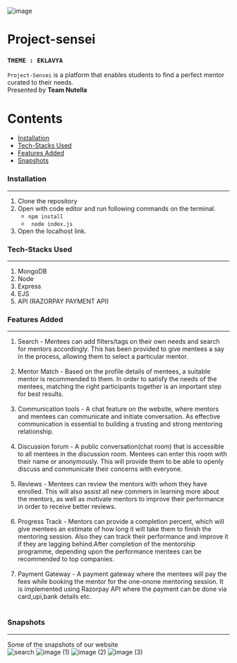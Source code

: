 ![image](https://user-images.githubusercontent.com/64356997/144702352-1ddfbcf7-ddcc-4d4d-802a-35618d7102bf.png)
# Project-sensei
### `THEME : EKLAVYA`

`Project-Sensei` is a platform that enables students to find a perfect mentor curated to their needs. <br/>
Presented by <b>Team Nutella</b>


Contents
========

 * [Installation](#installation)
 * [Tech-Stacks Used](#Tech-Stacks-Used)
 * [Features Added](#Features-Added)
 * [Snapshots](#Snapshots)


### Installation
---

1. Clone the repository
2. Open with code editor and run following commands on the terminal.
    + ` npm install `
    + ` node index.js`
3. Open the localhost link.


### Tech-Stacks Used
---
<ol>
<li> MongoDB
<li>Node
<br/>
<li>Express
<br/>
<li>EJS
<br/>
<li>API (RAZORPAY PAYMENT API)
<br/>
</ol>

### Features Added
---
<ol>
<li>Search - Mentees can add filters/tags on their own needs
and search for mentors accordingly. This has been
provided to give mentees a say in the process,
allowing them to select a particular mentor.</li></br>
<li>Mentor Match - Based on the profile details of mentees, a suitable
mentor is recommended to them.
In order to satisfy the needs of the mentees,
matching the right participants together is an
important step for best results.</li></br>
<li>Communication tools - A chat feature on the website, where mentors and
mentees can communicate and initiate conversation.
As effective communication is essential to building a
trusting and strong mentoring relationship.</li></br>
<li>Discussion forum - A public conversation(chat room) that is accessible to all
mentees in the discussion room. Mentees can enter this room
with their name or anonymously. This will provide them to be
able to openly discuss and communicate their concerns with
everyone.
</li></br>
<li>Reviews - Mentees can review the mentors with whom they
have enrolled. This will also assist all new commers
in learning more about the mentors, as well as
motivate mentors to improve their performance in
order to receive better reviews.</li></br>
<li>Progress Track - Mentors can provide a completion percent, which will
give mentees an estimate of how long it will take them to
finish the mentoring session. Also they can track their
performance and improve it if they are lagging
behind.After completion of the mentorship programme,
depending upon the performance mentees can be
recommended to top companies.</li></br>
<li>Payment Gateway - A payment gateway where the
mentees will pay the fees while
booking the mentor for the one-onone mentoring session. It is implemented using Razorpay
API where the payment can be
done via card,upi,bank details etc.</li></br>
</ol>

### Snapshots
---
Some of the snapshots of our website
<br/>
![search](https://user-images.githubusercontent.com/68842515/144702889-4bcac9cc-c8db-487c-b090-a0d0d4b1f637.jpeg) 
![image (1)](https://user-images.githubusercontent.com/68842515/144702984-b65ea8d2-e4ce-4244-9342-766febd7bdfd.png)
![image (2)](https://user-images.githubusercontent.com/68842515/144702992-31c0e98a-71b0-4b5b-b314-b8d4f4b44561.png)
![image (3)](https://user-images.githubusercontent.com/68842515/144703002-52aadafc-e415-47b1-b832-cf471054686a.png)
